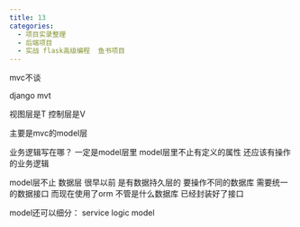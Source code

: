 ```yaml
---
title: 13
categories:
  - 项目实录整理
  - 后端项目
  - 实战 flask高级编程  鱼书项目
---
```


mvc不谈

django  mvt

视图层是T
控制层是V

主要是mvc的model层

业务逻辑写在哪？
一定是model层里
model层里不止有定义的属性 还应该有操作的业务逻辑

model层不止 数据层 很早以前 是有数据持久层的 要操作不同的数据库 需要统一的数据接口
而现在使用了orm 不管是什么数据库 已经封装好了接口

model还可以细分：
service
logic
model
